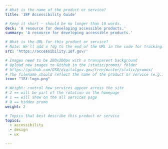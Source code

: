 ```yaml
---
# What is the name of the product or service?
title: '18F Accessibility Guide'

# Keep it short — should be no longer than 10 words.
deck: 'A resource for developing accessible products.'
summary: 'A resource for developing accessible products.'

# What is the URL for this product or service?
# Note: We'll add a ?dg to the end of the URL in the code for tracking purposes
src: 'https://accessibility.18f.gov/'

# Images need to be 200x200px with a transparent background
# Upload new images to Github in the /static/promos/ folder
# https://github.com/GSA/digitalgov.gov/tree/master/static/promos/
# The filename should reflect the name of the product or service (e.g., challenge-gov.png)
icon: "18f-logo.png"

# Weight: control how services appear across the site
# 2 == will be part of the rotation on the homepage
# 1 == will show on the all services page
# 0 == hidden promo
weight: 2

# Topics that best describe this product or service
topics:
  - accessibility
  - design
  - ux

---
```

